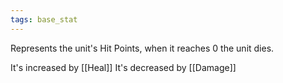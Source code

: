 ```yaml
---
tags: base_stat
---
```


Represents the unit's Hit Points, when it reaches 0 the unit dies.

It's increased by [[Heal]]
It's decreased by [[Damage]]


